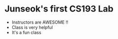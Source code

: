 
# Junseok's first CS193 Lab

- Instructors are AWESOME !!
- Class is very helpful
- It's a fun class
